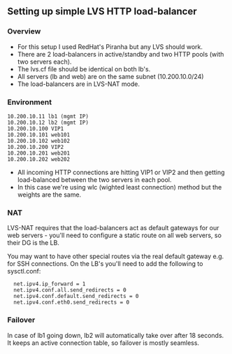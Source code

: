 ## Setting up simple LVS HTTP load-balancer


### Overview
- For this setup I used RedHat's Piranha but any LVS should work.
- There are 2 load-balancers in active/standby and two HTTP pools (with two servers each).
- The lvs.cf file should be identical on both lb's.
- All servers (lb and web) are on the same subnet (10.200.10.0/24)
- The load-balancers are in LVS-NAT mode.


### Environment
```
10.200.10.11 lb1 (mgmt IP)
10.200.10.12 lb2 (mgmt IP)
10.200.10.100 VIP1
10.200.10.101 web101
10.200.10.102 web102
10.200.10.200 VIP2
10.200.10.201 web201
10.200.10.202 web202
```

- All incoming HTTP connections are hitting VIP1 or VIP2 and then getting load-balanced between the two servers in each pool.
- In this case we're using wlc (wighted least connection) method but the weights are the same.


### NAT
LVS-NAT requires that the load-balancers act as default gateways for our web servers - 
you'll need to configure a static route on all web servers, so their DG is the LB.

You may want to have other special routes via the real default gateway e.g. for SSH connections.
On the LB's you'll need to add the following to sysctl.conf:

      net.ipv4.ip_forward = 1
      net.ipv4.conf.all.send_redirects = 0
      net.ipv4.conf.default.send_redirects = 0
      net.ipv4.conf.eth0.send_redirects = 0


### Failover
In case of lb1 going down, lb2 will automatically take over after 18 seconds.
It keeps an active connection table, so failover is mostly seamless.

